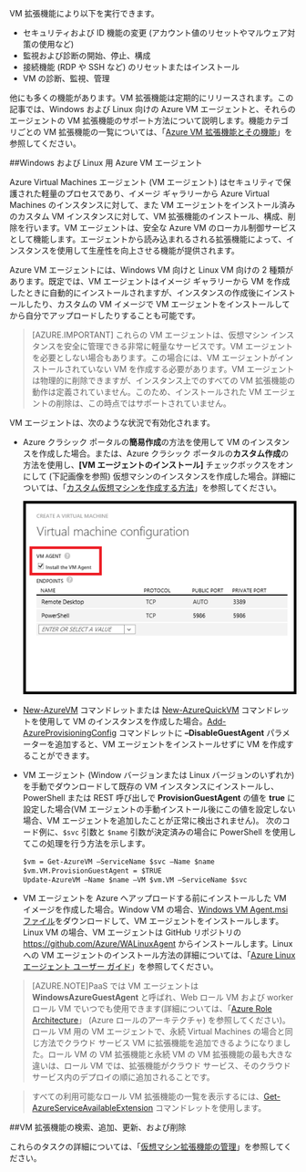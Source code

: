 



VM 拡張機能により以下を実行できます。

-   セキュリティおよび ID 機能の変更 (アカウント値のリセットやマルウェア対策の使用など)
-   監視および診断の開始、停止、構成
-   接続機能 (RDP や SSH など) のリセットまたはインストール
-   VM の診断、監視、管理

他にも多くの機能があります。VM 拡張機能は定期的にリリースされます。この記事では、Windows および Linux 向けの Azure VM エージェントと、それらのエージェントの VM 拡張機能のサポート方法について説明します。機能カテゴリごとの VM 拡張機能の一覧については、「[Azure VM 拡張機能とその機能](../articles/virtual-machines/virtual-machines-windows-extensions-features.md)」を参照してください。

##Windows および Linux 用 Azure VM エージェント

Azure Virtual Machines エージェント (VM エージェント) はセキュリティで保護された軽量のプロセスであり、イメージ ギャラリーから Azure Virtual Machines のインスタンスに対して、また VM エージェントをインストール済みのカスタム VM インスタンスに対して、VM 拡張機能のインストール、構成、削除を行います。VM エージェントは、安全な Azure VM のローカル制御サービスとして機能します。エージェントから読み込まれるされる拡張機能によって、インスタンスを使用して生産性を向上させる機能が提供されます。

Azure VM エージェントには、Windows VM 向けと Linux VM 向けの 2 種類があります。既定では、VM エージェントはイメージ ギャラリーから VM を作成したときに自動的にインストールされますが、インスタンスの作成後にインストールしたり、カスタムの VM イメージで VM エージェントをインストールしてから自分でアップロードしたりすることも可能です。

>[AZURE.IMPORTANT] これらの VM エージェントは、仮想マシン インスタンスを安全に管理できる非常に軽量なサービスです。VM エージェントを必要としない場合もあります。この場合には、VM エージェントがインストールされていない VM を作成する必要があります。VM エージェントは物理的に削除できますが、インスタンス上でのすべての VM 拡張機能の動作は定義されていません。このため、インストールされた VM エージェントの削除は、この時点ではサポートされていません。

VM エージェントは、次のような状況で有効化されます。

-   Azure クラシック ポータルの**簡易作成**の方法を使用して VM のインスタンスを作成した場合。または、Azure クラシック ポータルの**カスタム作成**の方法を使用し、**[VM エージェントのインストール]** チェックボックスをオンにして (下記画像を参照) 仮想マシンのインスタンスを作成した場合。詳細については、「[カスタム仮想マシンを作成する方法](../articles/virtual-machines/virtual-machines-windows-classic-createportal.md)」を参照してください。

    ![VM エージェントのチェックボックス](./media/virtual-machines-common-classic-agents-and-extensions/IC719409.png)

-   [New-AzureVM](https://msdn.microsoft.com/library/azure/dn495254.aspx) コマンドレットまたは [New-AzureQuickVM](https://msdn.microsoft.com/library/azure/dn495183.aspx) コマンドレットを使用して VM のインスタンスを作成した場合。[Add-AzureProvisioningConfig](https://msdn.microsoft.com/library/azure/dn495299.aspx) コマンドレットに **–DisableGuestAgent** パラメーターを追加すると、VM エージェントをインストールせずに VM を作成することができます。

-   VM エージェント (Window バージョンまたは Linux バージョンのいずれか) を手動でダウンロードして既存の VM インスタンスにインストールし、PowerShell または REST 呼び出しで **ProvisionGuestAgent** の値を **true** に設定した場合(VM エージェントの手動インストール後にこの値を設定しない場合、VM エージェントを追加したことが正常に検出されません)。 次のコード例に、`$svc` 引数と `$name` 引数が決定済みの場合に PowerShell を使用してこの処理を行う方法を示します。

        $vm = Get-AzureVM –ServiceName $svc –Name $name
        $vm.VM.ProvisionGuestAgent = $TRUE
        Update-AzureVM –Name $name –VM $vm.VM –ServiceName $svc

-   VM エージェントを Azure へアップロードする前にインストールした VM イメージを作成した場合。Window VM の場合、[Windows VM Agent.msi ファイル](http://go.microsoft.com/fwlink/?LinkID=394789)をダウンロードして、VM エージェントをインストールします。Linux VM の場合、VM エージェントは GitHub リポジトリの <https://github.com/Azure/WALinuxAgent> からインストールします。Linux への VM エージェントのインストール方法の詳細については、「[Azure Linux エージェント ユーザー ガイド](../articles/virtual-machines/virtual-machines-linux-agent-user-guide.md)」を参照してください。

>[AZURE.NOTE]PaaS では VM エージェントは **WindowsAzureGuestAgent** と呼ばれ、Web ロール VM および worker ロール VM でいつでも使用できます(詳細については、「[Azure Role Architecture](http://blogs.msdn.com/b/kwill/archive/2011/05/05/windows-azure-role-architecture.aspx)」 (Azure ロールのアーキテクチャ) を参照してください)。 ロール VM 用の VM エージェントで、永続 Virtual Machines の場合と同じ方法でクラウド サービス VM に拡張機能を追加できるようになりました。ロール VM の VM 拡張機能と永続 VM の VM 拡張機能の最も大きな違いは、ロール VM では、拡張機能がクラウド サービス、そのクラウド サービス内のデプロイの順に追加されることです。

>すべての利用可能なロール VM 拡張機能の一覧を表示するには、[Get-AzureServiceAvailableExtension](https://msdn.microsoft.com/library/azure/dn722498.aspx) コマンドレットを使用します。

##VM 拡張機能の検索、追加、更新、および削除  

これらのタスクの詳細については、「[仮想マシン拡張機能の管理](../articles/virtual-machines/virtual-machines-windows-classic-manage-extensions.md)」を参照してください。

<!---HONumber=AcomDC_0427_2016-->